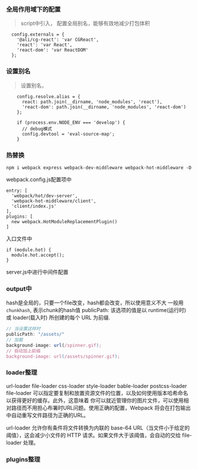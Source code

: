 ### 全局作用域下的配置

> script中引入， 配置全局别名，能够有效地减少打包体积

```
  config.externals = {
    '@ali/cg-react': 'var CGReact',
    'react': 'var React',
    'react-dom': 'var ReactDOM'
  };
```

### 设置别名

> 设置别名，

```
    config.resolve.alias = {
      react: path.join(__dirname, 'node_modules', 'react'),
      'react-dom': path.join(__dirname, 'node_modules', 'react-dom')
    };

    if (process.env.NODE_ENV === 'develop') {
      // debug模式
      config.devtool = 'eval-source-map';
    }
```

### 热替换

```
npm i webpack express webpack-dev-middleware webpack-hot-middleware -D
```

webpack.config.js配置项中
```
entry: [
  'webpack/hot/dev-server',
  'webpack-hot-middleware/client',
  'client/index.js'
],
plugins: [
  new webpack.HotModuleReplacementPlugin()
]
```

入口文件中
```
if (module.hot) {
  module.hot.accept();
}
```

server.js中进行中间件配置

### output中
hash是全局的，只要一个file改变，hash都会改变，所以使用意义不大
一般用`chunkhash`, 表示chunk的hash值
publicPath: 该选项的值是以 runtime(运行时) 或 loader(载入时) 所创建的每个 URL 为前缀.
```js
// 当设置这样时
publicPath: "/assets/"
// 加载
background-image: url(/spinner.gif);
// 自动加上前缀
background-image: url(/assets/spinner.gif);

```
### loader整理
url-loader
file-loader
css-loader
style-loader
bable-loader
postcss-loader
file-loader 可以指定要复制和放置资源文件的位置，以及如何使用版本哈希命名以获得更好的缓存。此外，这意味着 你可以就近管理你的图片文件，可以使用相对路径而不用担心布署时URL问题。使用正确的配置，Webpack 将会在打包输出中自动重写文件路径为正确的URL。

url-loader 允许你有条件将文件转换为内联的 base-64 URL（当文件小于给定的阈值），这会减少小文件的 HTTP 请求。如果文件大于该阈值，会自动的交给 file-loader 处理。
### plugins整理
